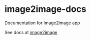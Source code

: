 # image2image-docs
 Documentation for image2image app

See docs at [image2image](https://vandeplaslab.github.io/image2image-docs/index.html)
